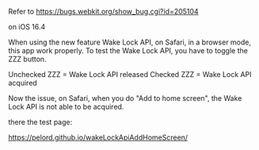 Refer to https://bugs.webkit.org/show_bug.cgi?id=205104

on iOS 16.4 

When using the new feature Wake Lock API, on Safari, in a browser mode, this app work properly.
To test the Wake Lock API, you have to toggle the ZZZ button. 

Unchecked ZZZ = Wake Lock API released
Checked ZZZ   = Wake Lock API acquired

Now the issue, on Safari, when you do "Add to home screen", the Wake Lock API is not able to be acquired.

there the test page:

https://pelord.github.io/wakeLockApiAddHomeScreen/
